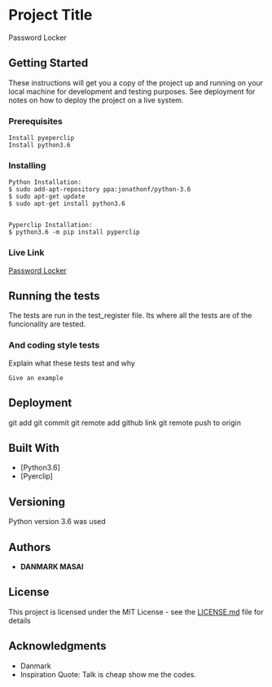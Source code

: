 # Project Title
Password Locker

## Getting Started

These instructions will get you a copy of the project up and running on your local machine for development and testing purposes. See deployment for notes on how to deploy the project on a live system.

### Prerequisites

```
Install pyeperclip
Install python3.6

```

### Installing

```
Python Installation:
$ sudo add-apt-repository ppa:jonathonf/python-3.6
$ sudo apt-get update
$ sudo apt-get install python3.6


Pyperclip Installation:
$ python3.6 -m pip install pyperclip

```
### Live Link
<a href="https://github.com/markdan58/password_Locker">Password Locker<a>

## Running the tests

The tests are run in the test_register file. Its where all the tests are of the funcionality are tested.

### And coding style tests

Explain what these tests test and why

```
Give an example
```

## Deployment

git add 
git commit
git remote add github link
git remote push to origin


## Built With

* [Python3.6]
* [Pyerclip]


## Versioning

Python version 3.6 was used

## Authors

* **DANMARK MASAI**

## License

This project is licensed under the MIT License - see the [LICENSE.md](LICENSE.md) file for details

## Acknowledgments

* Danmark
* Inspiration Quote: Talk is cheap show me the codes.

